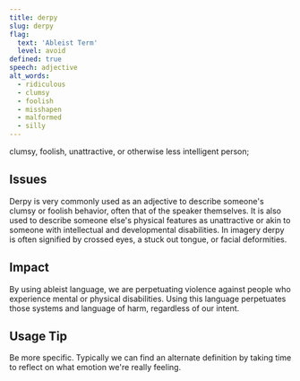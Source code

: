 ```yaml
---
title: derpy
slug: derpy
flag:
  text: 'Ableist Term'
  level: avoid
defined: true
speech: adjective
alt_words:
  - ridiculous
  - clumsy
  - foolish
  - misshapen
  - malformed
  - silly
---
```


clumsy, foolish, unattractive, or otherwise less intelligent person; 

## Issues

Derpy is very commonly used as an adjective to describe someone's clumsy or foolish behavior, often that of the speaker themselves. It is also used to describe someone else's physical features as unattractive or akin to someone with intellectual and developmental disabilities. In imagery derpy is often signified by crossed eyes, a stuck out tongue, or facial deformities. 

## Impact

By using ableist language, we are perpetuating violence against people who experience mental or physical disabilities. Using this language perpetuates those systems and language of harm, regardless of our intent.

## Usage Tip

Be more specific. Typically we can find an alternate definition by taking time to reflect on what emotion we're really feeling.
